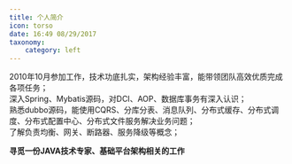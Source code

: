 ```yaml
---
title: 个人简介
icon: torso
date: 16:49 08/29/2017
taxonomy:
    category: left
---
```


2010年10月参加工作，技术功底扎实，架构经验丰富，能带领团队高效优质完成各项任务；<br/>
深入Spring、Mybatis源码，对DCI、AOP、数据库事务有深入认识；<br/>
熟悉dubbo源码，能使用CQRS、分库分表、消息队列、分布式缓存、分布式调度、分布式配置中心、分布式文件服务解决业务问题；<br/>
了解负责均衡、网关、断路器、服务降级等概念；<br/>

**寻觅一份JAVA技术专家、基础平台架构相关的工作**
